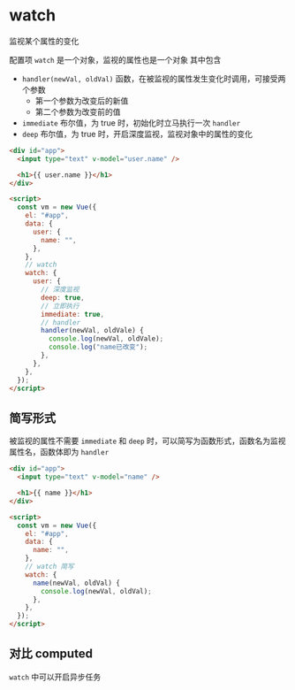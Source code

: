 # watch

监视某个属性的变化

配置项 `watch` 是一个对象，监视的属性也是一个对象
其中包含

- `handler(newVal, oldVal)` 函数，在被监视的属性发生变化时调用，可接受两个参数
  - 第一个参数为改变后的新值
  - 第二个参数为改变前的值
- `immediate` 布尔值，为 true 时，初始化时立马执行一次 `handler`
- `deep` 布尔值，为 true 时，开启深度监视，监视对象中的属性的变化

```html
<div id="app">
  <input type="text" v-model="user.name" />

  <h1>{{ user.name }}</h1>
</div>

<script>
  const vm = new Vue({
    el: "#app",
    data: {
      user: {
        name: "",
      },
    },
    // watch
    watch: {
      user: {
        // 深度监视
        deep: true,
        // 立即执行
        immediate: true,
        // handler
        handler(newVal, oldVale) {
          console.log(newVal, oldVale);
          console.log("name已改变");
        },
      },
    },
  });
</script>
```

## 简写形式

被监视的属性不需要 `immediate` 和 `deep` 时，可以简写为函数形式，函数名为监视属性名，函数体即为 `handler`

```html
<div id="app">
  <input type="text" v-model="name" />

  <h1>{{ name }}</h1>
</div>

<script>
  const vm = new Vue({
    el: "#app",
    data: {
      name: "",
    },
    // watch 简写
    watch: {
      name(newVal, oldVal) {
        console.log(newVal, oldVal);
      },
    },
  });
</script>
```

## 对比 computed

`watch` 中可以开启异步任务
